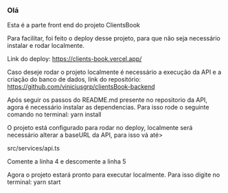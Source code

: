 ### Olá

Esta é a parte front end do projeto ClientsBook

Para facilitar, foi feito o deploy desse projeto, para que não seja necessário instalar e rodar localmente.

Link do deploy:
https://clients-book.vercel.app/

Caso deseje rodar o projeto localmente é necessário a execução da API e a criação do banco de dados, link do repositório:
https://github.com/viniciusgrp/clientsBook-backend

Após seguir os passos do README.md presente no repositorio da API, agora é necessário instalar as dependencias.
Para isso rode o seguinte comando no terminal: yarn install

O projeto está configurado para rodar no deploy, localmente será necessário alterar a baseURL da API, para isso vá até>

src/services/api.ts

Comente a linha 4 e descomente a linha 5 

Agora o projeto estará pronto para executar localmente.
Para isso digite no terminal: yarn start
